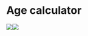 # Age calculator
<div style='display:flex'>
  <img src="https://i.ibb.co/4SZyWw5/age-flutter1.png"/>
  <img src='https://i.ibb.co/z8C4nFr/age-flutter2.png'/>
</div>
